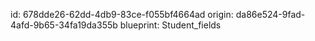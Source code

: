 id: 678dde26-62dd-4db9-83ce-f055bf4664ad
origin: da86e524-9fad-4afd-9b65-34fa19da355b
blueprint: Student_fields
